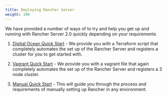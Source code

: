 ```yaml
---
title: Deploying Rancher Server
weight: 100
---
```


We have provided a number of ways of to try and help you get up and running with Rancher Server 2.0 quickly depending on your requirements

1. [Digital Ocean Quick Start](./digital-ocean-qs) - We provide you with a Terraform script that completely automates the set up of the Rancher Server and registers a cluster for you to get started with.

2. [Vagrant Quick Start](./quickstart-vagrant) - We provide you with a vagrant file that again completely automates the set up of the Rancher Server and registers a 3 node cluster.

3. [Manual Quick Start](./quickstart-manual-setup) - This will guide you through the process and requirements of manually setting up Rancher in any environment.